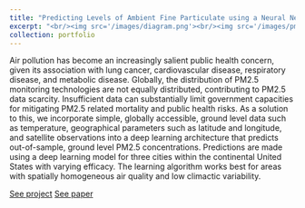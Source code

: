 ```yaml
---
title: "Predicting Levels of Ambient Fine Particulate using a Neural Net"
excerpt: "<br/><img src='/images/diagram.png'><br/><img src='/images/pm25_plot.gif'>"
collection: portfolio
---
```

Air pollution has become an increasingly salient public health concern, given its association with lung cancer, cardiovascular disease, respiratory disease, and metabolic disease. Globally, the distribution of PM2.5 monitoring technologies are not equally distributed, contributing to PM2.5 data scarcity. Insufficient data can substantially limit government capacities for mitigating PM2.5 related mortality and public health risks. As a solution to this, we incorporate simple, globally accessible, ground level data such as temperature, geographical parameters such as latitude and longitude, and satellite observations into a deep learning architecture that predicts out-of-sample, ground level PM2.5 concentrations. Predictions are made using a deep learning model for three cities within the continental United States with varying efficacy. The learning algorithm works best for areas with spatially homogeneous air quality and low climactic variability.

[See project](https://github.com/ML-final-project/predicting_pm2.5)
[See paper](http://rhbertoldi.github.io/files/ML_Final_Paper.pdf)
